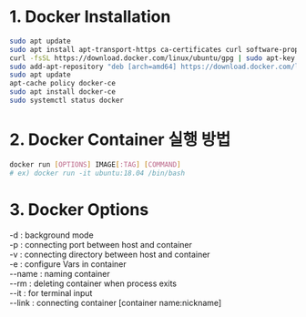# 1. Docker Installation

```bash
sudo apt update
sudo apt install apt-transport-https ca-certificates curl software-properties-common
curl -fsSL https://download.docker.com/linux/ubuntu/gpg | sudo apt-key add -
sudo add-apt-repository "deb [arch=amd64] https://download.docker.com/linux/ubuntu bionic stable"
sudo apt update
apt-cache policy docker-ce
sudo apt install docker-ce
sudo systemctl status docker
```

# 2. Docker Container 실행 방법

```bash
docker run [OPTIONS] IMAGE[:TAG] [COMMAND]
# ex) docker run -it ubuntu:18.04 /bin/bash
```

# 3. Docker Options

-d : background mode  
-p : connecting port between host and container  
-v : connecting directory between host and container  
-e : configure Vars in container  
--name : naming container  
--rm : deleting container when process exits  
--it : for terminal input  
--link : connecting container \[container name:nickname\]

